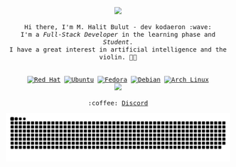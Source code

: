 <p align="center">
  <img src="https://user-images.githubusercontent.com/5679180/79618120-0daffb80-80be-11ea-819e-d2b0fa904d07.gif" width="27px">
  <br><br>
  <samp>
    Hi there, I'm M. Halit Bulut - dev kodaeron :wave:<br>
    I'm a <em>Full-Stack Developer</em> in the learning phase and <em>Student</em>.<br>
    I have a great interest in artificial intelligence and the violin. 🎻🎵<br>
    <br><br>
            <a href="hhttps://www.redhat.com"><img alt="Red Hat" src="https://img.shields.io/badge/Red%20Hat-B8001F?style=flat&logo=redhat&logoColor=white"></img></a>
        <a href="https://ubuntu.com"><img alt="Ubuntu" src="https://img.shields.io/badge/Ubuntu-B8001F?style=flat&logo=ubuntu&logoColor=white"></img></a>
    <a href="https://getfedora.org"><img alt="Fedora" src="https://img.shields.io/badge/Fedora-294172?style=flat&logo=fedora&logoColor=white"></img></a>
<a href="https://debian.org"><img alt="Debian" src="https://img.shields.io/badge/Debian-A80030?style=flat&logo=debian&logoColor=white"></img></a>
    <a href="https://archlinux.org"><img alt="Arch Linux" src="https://img.shields.io/badge/Arch_Linux-1793D1?style=flat&logo=arch-linux&logoColor=white"></img></a>
    <br><img src="https://komarev.com/ghpvc/?username=mbhalit">
    <br><br>:coffee: <a href="https://discordapp.com/users/669548362512465944">Discord</a>
  </samp>
</p>

![Snake animation Contribution Graph](https://raw.githubusercontent.com/platane/snk/output/github-contribution-grid-snake-dark.svg)
